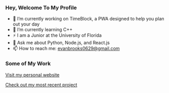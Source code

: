### Hey, Welcome To My Profile

- 🔭 I’m currently working on TimeBlock, a PWA designed to help you plan out your day
- 🌱 I’m currently learning C++
- ⚡ I am a Junior at the University of Florida
- 💬 Ask me about Python, Node.js, and React.js
- 📫 How to reach me: evanbrooks0629@gmail.com

### Some of My Work

[Visit my personal website](https://evanbrooks0629.github.io/evanbrooks/)

[Check out my most recent project](https://www.time-block.io)
